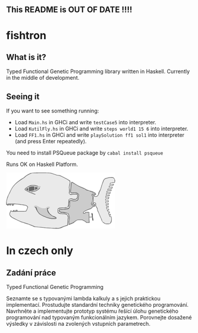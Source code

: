 This README is OUT OF DATE !!!!
-------------------------------

fishtron
========

What is it?
-----------

Typed Functional Genetic Programming library written in Haskell. Currently in the middle of development.

Seeing it
---------

If you want to see something running:
* Load `Main.hs` in GHCi and write `testCase5` into interpreter.
* Load `KutilFly.hs` in GHCi and write `steps world1 15 6` into interpreter.
* Load `FF1.hs` in GHCi and write `playSolution ff1 sol1` into interpreter (and press Enter repeatedly).

You need to install PSQueue package by `cabal install psqueue`

Runs OK on Haskell Platform.

![](http://github.com/tomkren/fishtron/raw/master/_docs/logo.png)

In czech only
=============

Zadání práce
------------

Typed Functional Genetic Programming

Seznamte se s typovanými lambda kalkuly a s jejich praktickou implementací. 
Prostudujte standardní techniky genetického programování. 
Navrhněte a implementujte prototyp systému řešící úlohu genetického programování nad typovaným funkcionálním jazykem. 
Porovnejte dosažené výsledky v závislosti na zvolených vstupních parametrech. 